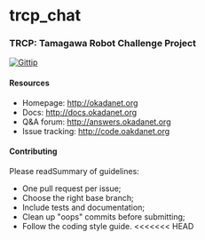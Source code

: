 # trcp_chat
### TRCP: Tamagawa Robot Challenge Project 

[![Gittip](http://img.shields.io/gittip/OpenCV.png)](https://www.gittip.com/okadahiroyuki/)

#### Resources

* Homepage: <http://okadanet.org>
* Docs: <http://docs.okadanet.org>
* Q&A forum: <http://answers.okadanet.org>
* Issue tracking: <http://code.oakdanet.org>

#### Contributing

Please readSummary of guidelines:

* One pull request per issue;
* Choose the right base branch;
* Include tests and documentation;
* Clean up "oops" commits before submitting;
* Follow the coding style guide.
<<<<<<< HEAD
